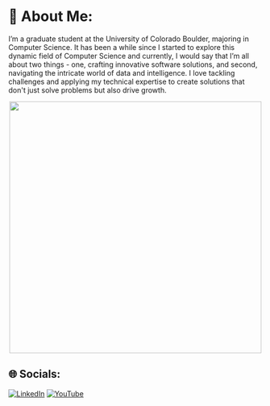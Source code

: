 # 💫 About Me:
I’m a graduate student at the University of Colorado Boulder, majoring in Computer Science. It has been a while since I started to explore this dynamic field of Computer Science and currently, I would say that I’m all about two things - one, crafting innovative software solutions, and second, navigating the intricate world of data and intelligence. I love tackling challenges and applying my technical expertise to create solutions that don't just solve problems but also drive growth.

<div id="header" align="center">
  <img src="https://media.giphy.com/media/v1.Y2lkPTc5MGI3NjExcnluaTB3dXVsejJlNWl3ZHoyZXA3aXl3Y3RtdXh1OW51eG9hb2RubCZlcD12MV9pbnRlcm5hbF9naWZfYnlfaWQmY3Q9Zw/L1R1tvI9svkIWwpVYr/giphy.gif" width="500"/>
</div>


## 🌐 Socials:
[![LinkedIn](https://img.shields.io/badge/LinkedIn-%230077B5.svg?logo=linkedin&logoColor=white)](https://linkedin.com/in/prachiteemaratkar) [![YouTube](https://img.shields.io/badge/YouTube-%23FF0000.svg?logo=YouTube&logoColor=white)](https://youtube.com/@@prachiteemaratkar3818) 

